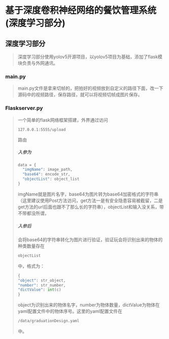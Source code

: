 # 基于深度卷积神经网络的餐饮管理系统(深度学习部分)

## 深度学习部分

>深度学习部分使用yolov5开源项目，以yolov5项目为基础，添加了flask模块负责与外网通讯。



### main.py

>main.py文件是拿来切帧的，把拍好的视频放到自定义的路径下面，改一下源码中的视频路径，保存路径，就可以将视频切帧成图片保存。



### Flaskserver.py

>一个简单的flask网络框架搭建，外界通过访问
>
>```shel
>127.0.0.1:5555/upload
>```
>
>路由
>
>##### 入参为
>
>```python
>data = {
>   "imgName": image_path,
>   "base64": encode_str,
>   "objectList": object_list
>}
>```
>
>imgName就是图片名字，base64为图片转为base64加密格式的字符串（这里建议使用Post方法访问，get方法一是有安全隐患容易被截留，二是get方法的url后面也跟不了那么长的字符串），objectList和输入没关系，带不带都没所谓，
>
>##### 入参后
>
>会将base64的字符串转化为图片进行验证，验证玩会将识别出来的物体的种类数量存在
>
>```python
>objectList
>```
>
>中，格式为：
>
>```python
>{
>"object": str_object,
>"number": str_number,
>"dictValue": int(c)
>}
>```
>
>object为识别出来的物体名字，number为物体数量，dictValue为物体在yaml配置文件中的物体序号。这里的yaml配置文件在
>
>```python
>/data/graduationDesign.yaml
>```
>
>中。

